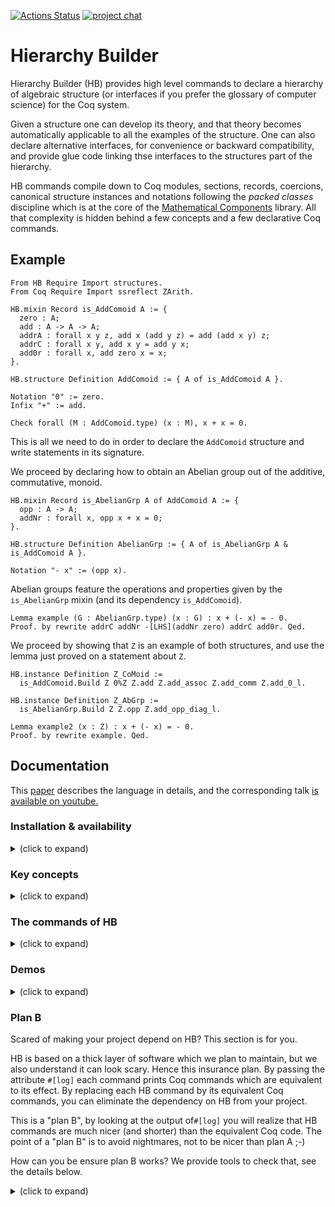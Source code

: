 [![Actions Status](https://github.com/math-comp/hierarchy-builder/workflows/CI/badge.svg)](https://github.com/math-comp/hierarchy-builder/actions)
[![project chat](https://img.shields.io/badge/zulip-join_chat-brightgreen.svg)](https://coq.zulipchat.com/#narrow/stream/237868-Hierarchy-Buidlder)

# Hierarchy Builder

Hierarchy Builder (HB) provides high level commands to declare a hierarchy of algebraic structure
(or interfaces if you prefer the glossary of computer science) for the Coq system.

Given a structure one can develop its theory, and that theory becomes automatically applicable to
all the examples of the structure. One can also declare alternative interfaces, for convenience
or backward compatibility, and provide glue code linking thse interfaces to the structures part of
the hierarchy.

HB commands compile down to Coq modules, sections, records, coercions, canonical structure instances
and notations following the *packed classes* discipline which is at the core of the [Mathematical
Components](https://github.com/math-comp/math-comp) library. All that complexity is hidden behind
a few concepts and a few declarative Coq commands.

## Example

```coq
From HB Require Import structures.
From Coq Require Import ssreflect ZArith.

HB.mixin Record is_AddComoid A := {
  zero : A;
  add : A -> A -> A;
  addrA : forall x y z, add x (add y z) = add (add x y) z;
  addrC : forall x y, add x y = add y x;
  add0r : forall x, add zero x = x;
}.

HB.structure Definition AddComoid := { A of is_AddComoid A }.

Notation "0" := zero.
Infix "+" := add.

Check forall (M : AddComoid.type) (x : M), x + x = 0.
```

This is all we need to do in order to declare the `AddComoid` structure
and write statements in its signature.

We proceed by declaring how to obtain an Abelian group out of the
additive, commutative, monoid.

```coq
HB.mixin Record is_AbelianGrp A of AddComoid A := {
  opp : A -> A;
  addNr : forall x, opp x + x = 0;
}.

HB.structure Definition AbelianGrp := { A of is_AbelianGrp A & is_AddComoid A }.

Notation "- x" := (opp x).
```

Abelian groups feature the operations and properties given by the
`is_AbelianGrp` mixin (and its dependency `is_AddComoid`).

```coq
Lemma example (G : AbelianGrp.type) (x : G) : x + (- x) = - 0.
Proof. by rewrite addrC addNr -[LHS](addNr zero) addrC add0r. Qed.
```

We proceed by showing that `Z` is an example of both structures, and use
the lemma just proved on a statement about `Z`.

```coq
HB.instance Definition Z_CoMoid :=
  is_AddComoid.Build Z 0%Z Z.add Z.add_assoc Z.add_comm Z.add_0_l.
 
HB.instance Definition Z_AbGrp :=
  is_AbelianGrp.Build Z Z.opp Z.add_opp_diag_l.

Lemma example2 (x : Z) : x + (- x) = - 0.
Proof. by rewrite example. Qed.
```

## Documentation

This [paper](https://hal.inria.fr/hal-02478907) describes the language
in details, and the corresponding talk [is available on youtube.](https://www.youtube.com/watch?v=F6iRaTlQrlo)

### Installation & availability

<details><summary>(click to expand)</summary><p>

HB works on Coq 8.11, 8.12 and 8.13

- You can install it via OPAM

```shell
opam repo add coq-released https://coq.inria.fr/opam/released
opam install coq-hierarchy-builder
```

- You can use it in nix with the attribute `coqPackages_8_11.hierarchy-builder` e.g.
  via `nix-shell -p coq_8_11 -p coqPackages_8_11.hierarchy-builder`
 
</p></details>

### Key concepts

<details><summary>(click to expand)</summary><p>

- a *mixin* is a bare bone building block of the hierarchy, it packs operations
  and axioms.

- a *factory* is a package of operations and properties that is elaborated by
  HB to one or more mixin. A mixin is hence a trivial factory.

- a *structure* is declared by attaching zero or more factories to a type.

- a *builder* is a user provided piece of code capable of
  building one or more mixins from a factory.

- an *instance* is an example of a structure: it provides all operation and
  fulfills all axioms.

</p></details>

### The commands of HB

<details><summary>(click to expand)</summary><p>

- HB core commands:
  - `HB.mixin` declares a mixin
  - `HB.structure` declares a structure
  - `HB.factory` declares a factory
  - `HB.builders` and `HB.end` declare a set of builders
  - `HB.instance` declares a structure instance

- HB support commands:
  - `HB.export` exports a module and schedules it for re-export
  - `HB.reexport` exports all modules and instances scheduled for re-export
  - `HB.graph` prints the structure hierarchy to a dot file
  - `HB.status` dumps the contents of the hierarchy (debug purposes)
  - `HB.check` is similar to `Check` (test purposes)

The documentation of all commands can be found in the comments of
[structures.v](structures.v), search for `Elpi Command` and you will
find them. All commands can be prefixed with the attribute `#[verbose]`
to get an idea of what they are doing.

See also the `#[log]` attribute in the "Plan B" section below.

</p></details>

### Demos

<details><summary>(click to expand)</summary><p>

- [demo1](examples/demo1/) and [demo3](examples/demo3/) declare and evolve a hierarchy up to
  rings with various clients that are tested not to break when the hierarchy
  evolves
- [demo2](examples/demo2/) describes the subtle triangular interaction between groups,
  topological space and uniform spaces. Indeed, 1. all uniform spaces induce a
  topology, which makes them topological spaces, but 2. all topological groups
  (groups that are topological spaces such that the addition and opposite are
  continuous) induce a uniformity, which makes them uniform spaces. We solve
  this seamingly mutual dependency using HB.

</p></details>

### Plan B

Scared of making your project depend on HB? This section is for you.

HB is based on a thick layer of software which we plan to maintain, but we
also understand it can look scary. Hence this insurance plan. By passing
the attribute `#[log]` each command prints Coq commands which are equivalent to
its effect. By replacing each HB command by its equivalent Coq commands, you
can eliminate the dependency on HB from your project.

This is a "plan B", by looking at the output of`#[log]` you will realize that
HB commands are much nicer (and shorter) than the equivalent Coq code. The
point of a "plan B" is to avoid nightmares, not to be nicer than plan A ;-)

How can you be ensure plan B works? We provide tools to check that, see
the details below.

<details><summary>(click to expand)</summary><p>


Hierarchy Builder commands can log their equivalent vernacular commands
to "patch" file (extension `.hb`). In order to do so, one has to
compile the project with the `COQ_ELPI_ATTRIBUTES` variable set. Eg

```shell
COQ_ELPI_ATTRIBUTES='hb(log(raw))' make
```

The `coq.hb` command line utility, provided by the `coq-hierarchy-builder` package,
is able to apply the generated patches: it comments out HB commands and
inserts their equivalent Coq commands.

```shell
coq.hb patch file1.v file2.v ...
```

The converse operation can be performed using the following command:

```shell
coq.hb reset file1.v file2.v ...
```

We recommend to setup a CI job testing plan B. If you are using
`docker-coq-action` the following snippet is a good start:

```yaml
  plan-B:
    runs-on: ubuntu-latest
    steps:
    - uses: actions/checkout@v2
    - uses: coq-community/docker-coq-action@v1
      with:
        opam_file: './your-project.opam'        # depends on coq-hierarchy-builder
        script: |
          # build the project so that it generates patch files
          COQ_ELPI_ATTRIBUTES="hb(log(raw))" make -j2
          # apply the patches
          coq.hb patch `find . -name \*.v`
          # check something happened
          if git diff --quiet; then echo "No patch!"; exit 1; fi
          # replace HB by a package with trivial dependencies, just to make
          # the From HB Require... line work
          opam remove coq-hierarchy-builder
          opam install coq-hierarchy-builder-shim
          # build the project without HB
          make -j2
```

</p></details>
